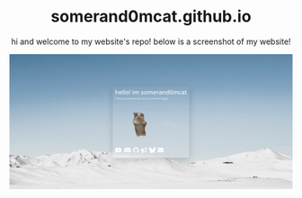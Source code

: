 <div align="center">
    <h1>somerand0mcat.github.io</h1>
    <p>hi and welcome to my website's repo! below is a screenshot of my website!</p>
</div>

<img src="./somerand0mcat-github-io-ss.png" alt="somerand0mcat's website">
